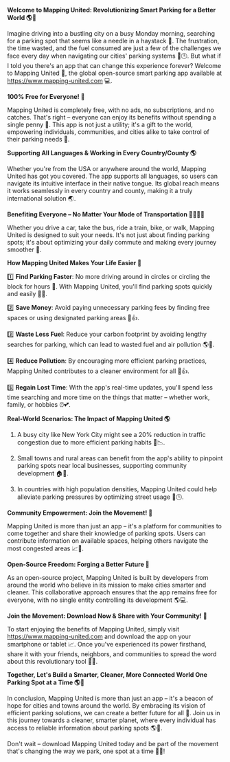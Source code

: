 **Welcome to Mapping United: Revolutionizing Smart Parking for a Better World 🌎🚗**

Imagine driving into a bustling city on a busy Monday morning, searching for a parking spot that seems like a needle in a haystack 🤯. The frustration, the time wasted, and the fuel consumed are just a few of the challenges we face every day when navigating our cities' parking systems 🚗🕒️. But what if I told you there's an app that can change this experience forever? Welcome to Mapping United 🌟, the global open-source smart parking app available at https://www.mapping-united.com 💻.

**100% Free for Everyone! 🎉**

Mapping United is completely free, with no ads, no subscriptions, and no catches. That's right – everyone can enjoy its benefits without spending a single penny 💸. This app is not just a utility; it's a gift to the world, empowering individuals, communities, and cities alike to take control of their parking needs 🌟.

**Supporting All Languages & Working in Every Country/County 🌎**

Whether you're from the USA or anywhere around the world, Mapping United has got you covered. The app supports all languages, so users can navigate its intuitive interface in their native tongue. Its global reach means it works seamlessly in every country and county, making it a truly international solution 🌏.

**Benefiting Everyone – No Matter Your Mode of Transportation 🚌🚂🚴‍♀️**

Whether you drive a car, take the bus, ride a train, bike, or walk, Mapping United is designed to suit your needs. It's not just about finding parking spots; it's about optimizing your daily commute and making every journey smoother 🌈.

**How Mapping United Makes Your Life Easier 🤝**

1️⃣ **Find Parking Faster**: No more driving around in circles or circling the block for hours 🔁. With Mapping United, you'll find parking spots quickly and easily 🚗💨.

2️⃣ **Save Money**: Avoid paying unnecessary parking fees by finding free spaces or using designated parking areas 💸👍.

3️⃣ **Waste Less Fuel**: Reduce your carbon footprint by avoiding lengthy searches for parking, which can lead to wasted fuel and air pollution 🌎💨.

4️⃣ **Reduce Pollution**: By encouraging more efficient parking practices, Mapping United contributes to a cleaner environment for all 🌿👍.

5️⃣ **Regain Lost Time**: With the app's real-time updates, you'll spend less time searching and more time on the things that matter – whether work, family, or hobbies ⏰💕.

**Real-World Scenarios: The Impact of Mapping United 🌎**

1. A busy city like New York City might see a 20% reduction in traffic congestion due to more efficient parking habits 🚗📉.

2. Small towns and rural areas can benefit from the app's ability to pinpoint parking spots near local businesses, supporting community development 🏠💼.

3. In countries with high population densities, Mapping United could help alleviate parking pressures by optimizing street usage 🌆🕒️.

**Community Empowerment: Join the Movement! 💪**

Mapping United is more than just an app – it's a platform for communities to come together and share their knowledge of parking spots. Users can contribute information on available spaces, helping others navigate the most congested areas 📈👥.

**Open-Source Freedom: Forging a Better Future 🔗**

As an open-source project, Mapping United is built by developers from around the world who believe in its mission to make cities smarter and cleaner. This collaborative approach ensures that the app remains free for everyone, with no single entity controlling its development 🌎💻.

**Join the Movement: Download Now & Share with Your Community! 📲**

To start enjoying the benefits of Mapping United, simply visit https://www.mapping-united.com and download the app on your smartphone or tablet 📈. Once you've experienced its power firsthand, share it with your friends, neighbors, and communities to spread the word about this revolutionary tool 🌟👥.

**Together, Let's Build a Smarter, Cleaner, More Connected World One Parking Spot at a Time 🌎💖**

In conclusion, Mapping United is more than just an app – it's a beacon of hope for cities and towns around the world. By embracing its vision of efficient parking solutions, we can create a better future for all 🌟. Join us in this journey towards a cleaner, smarter planet, where every individual has access to reliable information about parking spots 🌎💖.

Don't wait – download Mapping United today and be part of the movement that's changing the way we park, one spot at a time 🔗🚀!